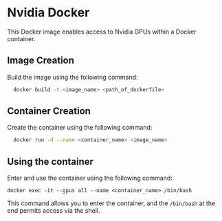 # Nvidia Docker 

This Docker image enables access to Nvidia GPUs within a Docker container.

## Image Creation

Build the image using the following command:

```bash
  docker build -t <image_name> <path_of_dockerfile>
```

## Container Creation

Create the container using the following command:

```bash
  docker run -d --name <container_name> <image_name>
```

## Using the container

Enter and use the container using the following command:

```
docker exec -it --gpus all --name <container_name> /bin/bash
```
This command allows you to enter the container, and the ```/bin/bash``` at the end permits access via the shell.
